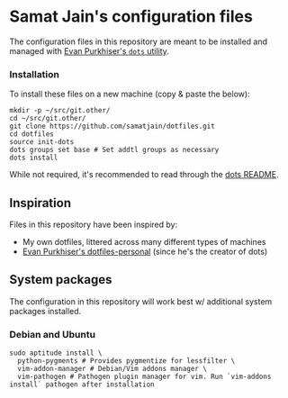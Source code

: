 # Samat Jain's configuration files

The configuration files in this repository are meant to be installed and managed with
[Evan Purkhiser's `dots` utility](https://github.com/EvanPurkhiser/dots).

### Installation

To install these files on a new machine (copy & paste the below):

    mkdir -p ~/src/git.other/
    cd ~/src/git.other/
    git clone https://github.com/samatjain/dotfiles.git
    cd dotfiles
    source init-dots
    dots groups set base # Set addtl groups as necessary
    dots install

While not required, it's recommended to read through the [dots
README](https://github.com/EvanPurkhiser/dots/blob/master/README.md).

## Inspiration

Files in this repository have been inspired by:

 * My own dotfiles, littered across many different types of machines
 * [Evan Purkhiser's dotfiles-personal](https://github.com/EvanPurkhiser/dots-personal/) (since he's the creator of dots)

## System packages

The configuration in this repository will work best w/ additional system packages installed.

### Debian and Ubuntu

    sudo aptitude install \
      python-pygments # Provides pygmentize for lessfilter \
      vim-addon-manager # Debian/Vim addons manager \
      vim-pathogen # Pathogen plugin manager for vim. Run `vim-addons install` pathogen after installation
